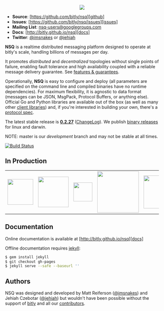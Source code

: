 <p align="center"><img src="http://bitly.github.io/nsq/static/img/nsq.png"/></p>

 * **Source**: [https://github.com/bitly/nsq][github]
 * **Issues**: [https://github.com/bitly/nsq/issues][issues]
 * **Mailing List**: [nsq-users@googlegroups.com](https://groups.google.com/d/forum/nsq-users)
 * **Docs**: [http://bitly.github.io/nsq][docs]
 * **Twitter**: [@imsnakes][snakes_twitter] or [@jehiah][jehiah_twitter]

**NSQ** is a realtime distributed messaging platform designed to operate at bitly's scale, handling
billions of messages per day.

It promotes *distributed* and *decentralized* topologies without single points of failure,
enabling fault tolerance and high availability coupled with a reliable message delivery
guarantee.  See [features & guarantees][features_guarantees].

Operationally, **NSQ** is easy to configure and deploy (all parameters are specified on the command
line and compiled binaries have no runtime dependencies). For maximum flexibility, it is agnostic to
data format (messages can be JSON, MsgPack, Protocol Buffers, or anything else). Official Go and
Python libraries are available out of the box (as well as many other [client
libraries][client_libraries]) and, if you're interested in building your own, there's a [protocol
spec][protocol].

The latest stable release is **[0.2.27][latest_tag]** ([ChangeLog][changelog]). We publish [binary
releases][installing] for linux and darwin.

NOTE: master is our *development* branch and may not be stable at all times.

[![Build Status](https://secure.travis-ci.org/bitly/nsq.png?branch=master)](http://travis-ci.org/bitly/nsq)

## In Production

<center><table><tr>
<td><a href="http://bitly.com"><img src="http://bitly.github.io/nsq/static/img/bitly_logo.png" width="84"/></a></td>
<td><a href="http://life360.com"><img src="http://bitly.github.io/nsq/static/img/life360_logo.png" width="100"/></a></td>
<td><a href="http://hailocab.com"><img src="http://bitly.github.io/nsq/static/img/hailo_logo.png" width="62"/></a></td>
<td><a href="http://simplereach.com"><img src="http://bitly.github.io/nsq/static/img/simplereach_logo.png" width="136"/></a></td>

<td><a href="http://moz.com"><img src="http://bitly.github.io/nsq/static/img/moz_logo.png" width="108"/></a></td>
<td><a href="http://path.com"><img src="http://bitly.github.io/nsq/static/img/path_logo.png" width="84"/></a></td>
<td><a href="http://trendrr.com"><img src="http://bitly.github.io/nsq/static/img/trendrr_logo.png" width="97"/></a></td>
<td><a href="http://energyhub.com"><img src="http://bitly.github.io/nsq/static/img/energyhub_logo.png" width="99"/></a></td>
</tr></table></center>

## Documentation

Online documentation is available at [http://bitly.github.io/nsq][docs]

Offline documentation requires [jekyll][jekyll]:

```bash
$ gem install jekyll
$ git checkout gh-pages
$ jekyll serve --safe --baseurl ''
```

## Authors

NSQ was designed and developed by Matt Reiferson ([@imsnakes][snakes_twitter]) and Jehiah Czebotar
([@jehiah][jehiah_twitter]) but wouldn't have been possible without the support of
[bitly][bitly] and all our [contributors][contributors].

[docs]: http://bitly.github.io/nsq
[github]: https://github.com/bitly/nsq
[issues]: https://github.com/bitly/nsq/issues
[changelog]: ChangeLog.md
[protocol]: http://bitly.github.io/nsq/clients/tcp_protocol_spec.html
[installing]: http://bitly.github.io/nsq/deployment/installing.html
[snakes_twitter]: https://twitter.com/imsnakes
[jehiah_twitter]: https://twitter.com/jehiah
[bitly]: https://bitly.com
[features_guarantees]: http://bitly.github.io/nsq/overview/features_and_guarantees.html
[latest_tag]: https://github.com/bitly/nsq/tree/v0.2.27
[contributors]: https://github.com/bitly/nsq/graphs/contributors
[client_libraries]: http://bitly.github.io/nsq/clients/client_libraries.html
[jekyll]: http://jekyllrb.com/

